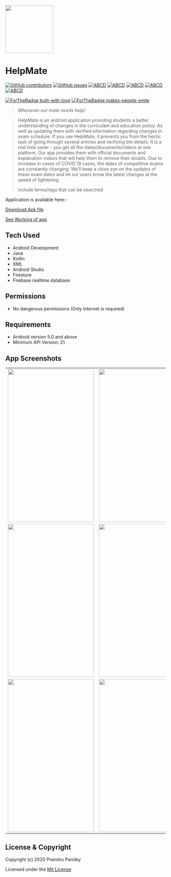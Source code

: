 

<a href="http://fvcproductions.com"><img src="https://user-images.githubusercontent.com/61552810/89718720-ba501900-d9de-11ea-8365-d0d8992f97a5.png" width="150" height="150"></a>



# HelpMate

[![GitHub contributors](https://img.shields.io/github/contributors/Naereen/StrapDown.js.svg)](https://github.com/HAC-2020/Aimers/contributors/)     [![GitHub issues](https://img.shields.io/github/issues/HAC-2020/Aimers)](https://github.com/HAC-2020/Aimers/issues/)      [![ABCD](https://img.shields.io/badge/development-passing-brightgreen)](https://img.shields.io/badge/development-passing-brightgreen) 
[![ABCD](https://img.shields.io/badge/App-Sample-yellow)](https://img.shields.io/badge/App-Sample-yellow) 
[![ABCD](https://img.shields.io/badge/repo%20size-6.02MB-blue)](https://img.shields.io/badge/repo%20size-6.02MB-blue) 
[![ABCD](https://img.shields.io/badge/Min%20API-21-blue)](https://img.shields.io/badge/Min%20API-21-blue/) 
[![ABCD](https://img.shields.io/badge/Max%20API-29-red)](https://img.shields.io/badge/Max%20API-29-red) <p></p>
[![ForTheBadge built-with-love](http://ForTheBadge.com/images/badges/built-with-love.svg)](https://github.com/HAC-2020/Aimers)
[![ForTheBadge makes-people-smile](http://ForTheBadge.com/images/badges/makes-people-smile.svg)](http://ForTheBadge.com)

> <i>Whenever our mate needs help!</i>

> HelpMate is an android application providing students a better understanding of changes in the curriculam and education policy. As well as updating them with verified information regarding changes in exam schedule.
If you use HelpMate, it prevents you from the hectic task of going through several articles and verifying the details. It is a real time saver - you get all the dates/documents/videos at one platform.
Our app provides them with official documents and explanation videos that will help them to remove their doubts.
Due to increase in cases of COVID 19 cases, the dates of competitive exams are constantly changing. We’ll keep a close eye on the updates of these exam dates and let our users know the latest changes at the speed of lightening. 


> include terms/tags that can be searched

<p>Application is available here:-</p>
<p></p>
<p><a href="https://drive.google.com/file/d/12H5oHUxuQaRF6qEzm-NPzT__FL0wGR23/view?usp=sharing">Download Apk file</a></p>
<p><a href="https://youtu.be/oV6Coxncqgc">See Working of app</a></p>

## Tech Used

- Android Development
- Java
- Kotlin
- XML
- Android Studio
- Firestore
- Firebase realtime database


## Permissions

- No dangerous permissions (Only Internet is required)

## Requirements

- Android version 5.0 and above
- Minimum API Version: 21

## App Screenshots

<table>
  <tr>
    <td><img src="https://user-images.githubusercontent.com/61552810/89718018-8de5ce00-d9d9-11ea-8d74-aa20c6e10fb4.png" width=270 height=480></td>
    <td><img src="https://user-images.githubusercontent.com/61552810/89718030-a3f38e80-d9d9-11ea-9c23-3249f4f676f7.png" width=270 height=480></td>
    <td><img src="https://user-images.githubusercontent.com/61552810/89718043-bd94d600-d9d9-11ea-97ba-1313368d209f.png" width=270 height=480></td>
  </tr>
  <tr>
    <td><img src="https://user-images.githubusercontent.com/61552810/89718187-b3270c00-d9da-11ea-99e2-58e3ace6f953.png" width=270 height=480></td>
    <td><img src="https://user-images.githubusercontent.com/61552810/89718047-c5547a80-d9d9-11ea-98e0-a2e7f59a558a.png" width=270 height=480></td>
    <td><img src="https://user-images.githubusercontent.com/61552810/89718052-cab1c500-d9d9-11ea-8251-cc0bb0fe3137.png" width=270 height=480></td>
  </tr>
  <tr>
    <td><img src="https://user-images.githubusercontent.com/61552810/89718215-e8335e80-d9da-11ea-9d29-85352c6e730a.jpeg" width=270 height=480></td>
    <td><img src="https://user-images.githubusercontent.com/61552810/89718216-e9648b80-d9da-11ea-8dcb-53663220c614.jpeg" width=270 height=480></td>
    <td><img src="https://user-images.githubusercontent.com/61552810/89718217-e9648b80-d9da-11ea-9310-d7666e789fad.jpeg" width=270 height=480></td>
  </tr>
 </table>

## License & Copyright
Copyright (c) 2020 Pranshu Pandey

Licensed under the [Mit License](https://github.com/HAC-2020/Aimers/blob/master/License)
